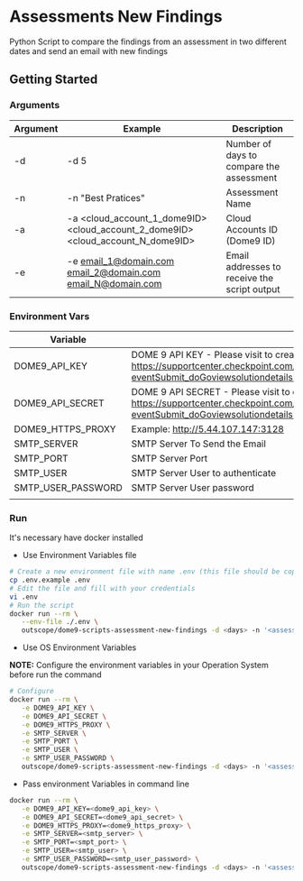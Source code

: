 # Assessments New Findings

Python Script to compare the findings from an assessment in two different dates and send an email with new findings

## Getting Started

### Arguments

| Argument | Example                                                                          | Description                                  |
|----------|----------------------------------------------------------------------------------|----------------------------------------------|
| -d       | -d 5                                                                             | Number of days to compare the assessment     |
| -n       | -n "Best Pratices"                                                               | Assessment Name                              |
| -a       | -a <cloud_account_1_dome9ID> <cloud_account_2_dome9ID> <cloud_account_N_dome9ID> | Cloud Accounts ID (Dome9 ID)                 |
| -e       | -e <email_1@domain.com> <email_2@domain.com>  <email_N@domain.com>               | Email addresses to receive the script output |

### Environment Vars

| Variable           | Description                                                                                                                                                                                                        |
|--------------------|--------------------------------------------------------------------------------------------------------------------------------------------------------------------------------------------------------------------|
| DOME9_API_KEY      | DOME 9 API KEY - Please visit to create a new API Key - https://supportcenter.checkpoint.com/supportcenter/portal?eventSubmit_doGoviewsolutiondetails=&solutionid=sk144514&partition=General&product=CloudGuard    |
| DOME9_API_SECRET   | DOME 9 API SECRET - Please visit to create a new API Key - https://supportcenter.checkpoint.com/supportcenter/portal?eventSubmit_doGoviewsolutiondetails=&solutionid=sk144514&partition=General&product=CloudGuard |
| DOME9_HTTPS_PROXY  | Example: http://5.44.107.147:3128                                                                                                                                                                                  |
| SMTP_SERVER        | SMTP Server To Send the Email                                                                                                                                                                                      |
| SMTP_PORT          | SMTP Server Port                                                                                                                                                                                                   |
| SMTP_USER          | SMTP Server User to authenticate                                                                                                                                                                                   |
| SMTP_USER_PASSWORD | SMTP Server User password                                                                                                                                                                                          |
|                    |                                                                                                                                                                                                                    |

### Run

It's necessary have docker installed

* Use Environment Variables file

```bash
# Create a new environment file with name .env (this file should be copied from .env.example>
cp .env.example .env
# Edit the file and fill with your credentials
vi .env
# Run the script
docker run --rm \
   --env-file ./.env \
   outscope/dome9-scripts-assessment-new-findings -d <days> -n '<assessment_name>' -a <cloud_account_dome9_id> -e <email1> <email2>
```

* Use OS Environment Variables

**NOTE:** Configure the environment variables in your Operation System before run the command

```bash
# Configure 
docker run --rm \
   -e DOME9_API_KEY \
   -e DOME9_API_SECRET \
   -e DOME9_HTTPS_PROXY \
   -e SMTP_SERVER \
   -e SMTP_PORT \
   -e SMTP_USER \
   -e SMTP_USER_PASSWORD \
   outscope/dome9-scripts-assessment-new-findings -d <days> -n '<assessment_name>' -a <cloud_account_dome9_id> -e <email1> <email2>
```

* Pass environment Variables in command line

```bash
docker run --rm \
   -e DOME9_API_KEY=<dome9_api_key> \
   -e DOME9_API_SECRET=<dome9_api_secret> \
   -e DOME9_HTTPS_PROXY=<dome9_https_proxy> \
   -e SMTP_SERVER=<smtp_server> \
   -e SMTP_PORT=<smpt_port> \
   -e SMTP_USER=<smtp_user> \
   -e SMTP_USER_PASSWORD=<smtp_user_password> \
   outscope/dome9-scripts-assessment-new-findings -d <days> -n '<assessment_name>' -a <cloud_account_dome9_id> -e <email1> <email2>
```

